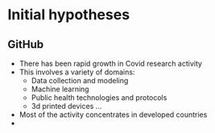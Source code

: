 # Initial hypotheses

## GitHub

* There has been rapid growth in Covid research activity
* This involves a variety of domains:
  * Data collection and modeling
  * Machine learning
  * Public health technologies and protocols
  * 3d printed devices
  ...
* Most of the activity concentrates in developed countries
* 